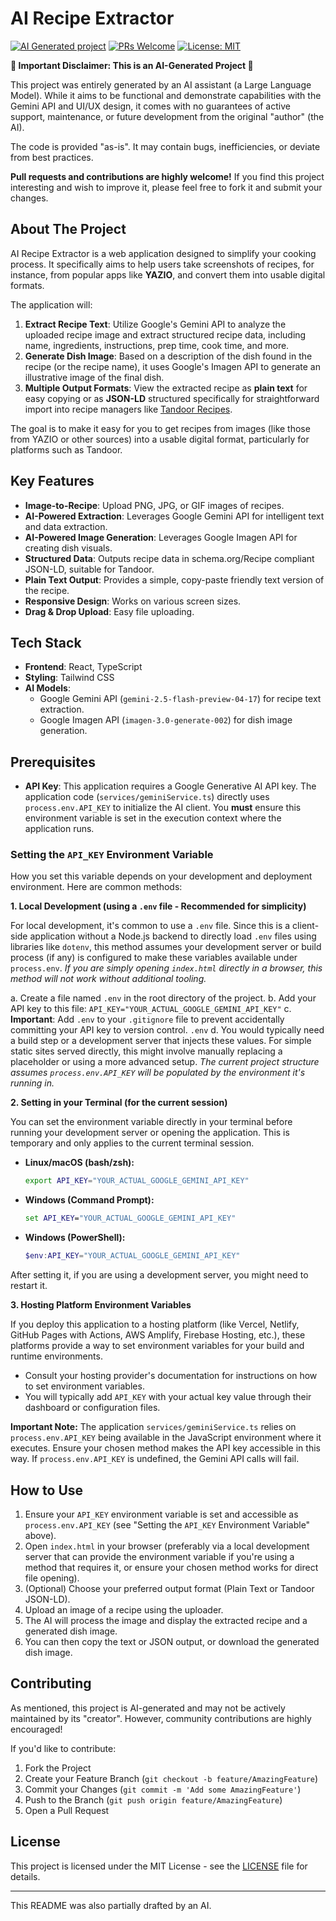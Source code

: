 # AI Recipe Extractor

[![AI Generated project](https://img.shields.io/badge/Project%20Status-AI%20Generated-informational?style=flat-square)](https://shields.io/)
[![PRs Welcome](https://img.shields.io/badge/PRs-welcome-brightgreen.svg?style=flat-square)](http://makeapullrequest.com)
[![License: MIT](https://img.shields.io/badge/License-MIT-yellow.svg?style=flat-square)](https://opensource.org/licenses/MIT)

**🚨 Important Disclaimer: This is an AI-Generated Project 🚨**

This project was entirely generated by an AI assistant (a Large Language Model). While it aims to be functional and demonstrate capabilities with the Gemini API and UI/UX design, it comes with no guarantees of active support, maintenance, or future development from the original "author" (the AI).

The code is provided "as-is". It may contain bugs, inefficiencies, or deviate from best practices.

**Pull requests and contributions are highly welcome!** If you find this project interesting and wish to improve it, please feel free to fork it and submit your changes.

## About The Project

AI Recipe Extractor is a web application designed to simplify your cooking process. It specifically aims to help users take screenshots of recipes, for instance, from popular apps like **YAZIO**, and convert them into usable digital formats.

The application will:

1.  **Extract Recipe Text**: Utilize Google's Gemini API to analyze the uploaded recipe image and extract structured recipe data, including name, ingredients, instructions, prep time, cook time, and more.
2.  **Generate Dish Image**: Based on a description of the dish found in the recipe (or the recipe name), it uses Google's Imagen API to generate an illustrative image of the final dish.
3.  **Multiple Output Formats**: View the extracted recipe as **plain text** for easy copying or as **JSON-LD** structured specifically for straightforward import into recipe managers like [Tandoor Recipes](https://tandoor.dev/).

The goal is to make it easy for you to get recipes from images (like those from YAZIO or other sources) into a usable digital format, particularly for platforms such as Tandoor.

## Key Features

*   **Image-to-Recipe**: Upload PNG, JPG, or GIF images of recipes.
*   **AI-Powered Extraction**: Leverages Google Gemini API for intelligent text and data extraction.
*   **AI-Powered Image Generation**: Leverages Google Imagen API for creating dish visuals.
*   **Structured Data**: Outputs recipe data in schema.org/Recipe compliant JSON-LD, suitable for Tandoor.
*   **Plain Text Output**: Provides a simple, copy-paste friendly text version of the recipe.
*   **Responsive Design**: Works on various screen sizes.
*   **Drag & Drop Upload**: Easy file uploading.

## Tech Stack

*   **Frontend**: React, TypeScript
*   **Styling**: Tailwind CSS
*   **AI Models**:
    *   Google Gemini API (`gemini-2.5-flash-preview-04-17`) for recipe text extraction.
    *   Google Imagen API (`imagen-3.0-generate-002`) for dish image generation.

## Prerequisites

*   **API Key**: This application requires a Google Generative AI API key. The application code (`services/geminiService.ts`) directly uses `process.env.API_KEY` to initialize the AI client. You **must** ensure this environment variable is set in the execution context where the application runs.

### Setting the `API_KEY` Environment Variable

How you set this variable depends on your development and deployment environment. Here are common methods:

**1. Local Development (using a `.env` file - Recommended for simplicity)**

   For local development, it's common to use a `.env` file. Since this is a client-side application without a Node.js backend to directly load `.env` files using libraries like `dotenv`, this method assumes your development server or build process (if any) is configured to make these variables available under `process.env`.
   *If you are simply opening `index.html` directly in a browser, this method will not work without additional tooling.*

   a. Create a file named `.env` in the root directory of the project.
   b. Add your API key to this file:
      ```
      API_KEY="YOUR_ACTUAL_GOOGLE_GEMINI_API_KEY"
      ```
   c. **Important**: Add `.env` to your `.gitignore` file to prevent accidentally committing your API key to version control.
      ```
      .env
      ```
   d. You would typically need a build step or a development server that injects these values. For simple static sites served directly, this might involve manually replacing a placeholder or using a more advanced setup. *The current project structure assumes `process.env.API_KEY` will be populated by the environment it's running in.*

**2. Setting in your Terminal (for the current session)**

   You can set the environment variable directly in your terminal before running your development server or opening the application. This is temporary and only applies to the current terminal session.

   *   **Linux/macOS (bash/zsh):**
       ```bash
       export API_KEY="YOUR_ACTUAL_GOOGLE_GEMINI_API_KEY"
       ```
   *   **Windows (Command Prompt):**
       ```cmd
       set API_KEY="YOUR_ACTUAL_GOOGLE_GEMINI_API_KEY"
       ```
   *   **Windows (PowerShell):**
       ```powershell
       $env:API_KEY="YOUR_ACTUAL_GOOGLE_GEMINI_API_KEY"
       ```
   After setting it, if you are using a development server, you might need to restart it.

**3. Hosting Platform Environment Variables**

   If you deploy this application to a hosting platform (like Vercel, Netlify, GitHub Pages with Actions, AWS Amplify, Firebase Hosting, etc.), these platforms provide a way to set environment variables for your build and runtime environments.
   *   Consult your hosting provider's documentation for instructions on how to set environment variables.
   *   You will typically add `API_KEY` with your actual key value through their dashboard or configuration files.

**Important Note:** The application `services/geminiService.ts` relies on `process.env.API_KEY` being available in the JavaScript environment where it executes. Ensure your chosen method makes the API key accessible in this way. If `process.env.API_KEY` is undefined, the Gemini API calls will fail.

## How to Use

1.  Ensure your `API_KEY` environment variable is set and accessible as `process.env.API_KEY` (see "Setting the `API_KEY` Environment Variable" above).
2.  Open `index.html` in your browser (preferably via a local development server that can provide the environment variable if you're using a method that requires it, or ensure your chosen method works for direct file opening).
3.  (Optional) Choose your preferred output format (Plain Text or Tandoor JSON-LD).
4.  Upload an image of a recipe using the uploader.
5.  The AI will process the image and display the extracted recipe and a generated dish image.
6.  You can then copy the text or JSON output, or download the generated dish image.

## Contributing

As mentioned, this project is AI-generated and may not be actively maintained by its "creator". However, community contributions are highly encouraged!

If you'd like to contribute:

1.  Fork the Project
2.  Create your Feature Branch (`git checkout -b feature/AmazingFeature`)
3.  Commit your Changes (`git commit -m 'Add some AmazingFeature'`)
4.  Push to the Branch (`git push origin feature/AmazingFeature`)
5.  Open a Pull Request

## License

This project is licensed under the MIT License - see the [LICENSE](LICENSE) file for details.

---

This README was also partially drafted by an AI.